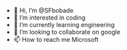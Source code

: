 - 👋 Hi, I’m @SFbobade
- 👀 I’m interested in coding
- 🌱 I’m currently learning engineering
- 💞️ I’m looking to collaborate on google
- 📫 How to reach me Microsoft

<!---
SFbobade/SFbobade is a ✨ special ✨ repository because its `README.md` (this file) appears on your GitHub profile.
You can click the Preview link to take a look at your changes.
--->
